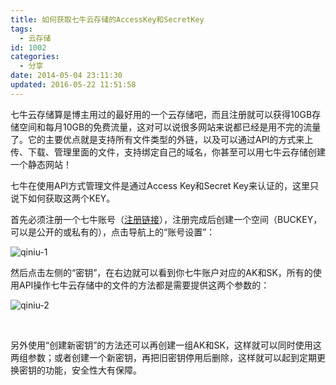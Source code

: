 ```yaml
---
title: 如何获取七牛云存储的AccessKey和SecretKey
tags:
  - 云存储
id: 1002
categories:
  - 分享
date: 2014-05-04 23:11:30
updated: 2016-05-22 11:51:58
---
```


七牛云存储算是博主用过的最好用的一个云存储吧，而且注册就可以获得10GB存储空间和每月10GB的免费流量，这对可以说很多网站来说都已经是用不完的流量了。它的主要优点就是支持所有文件类型的外链，以及可以通过API的方式来上传、下载、管理里面的文件，支持绑定自己的域名，你甚至可以用七牛云存储创建一个静态网站！

七牛在使用API方式管理文件是通过Access Key和Secret Key来认证的，这里只说下如何获取这两个KEY。

首先必须注册一个七牛账号（[注册链接](https://portal.qiniu.com/signup?code=3lptvmay42o2a)），注册完成后创建一个空间（BUCKEY，可以是公开的或私有的），点击导航上的“账号设置”：

![qiniu-1](https://cdn.icewing.cc/wp-content/uploads/2014/05/qiniu-1.jpg)

然后点击左侧的“密钥”，在右边就可以看到你七牛账户对应的AK和SK，所有的使用API操作七牛云存储中的文件的方法都是需要提供这两个参数的：

![qiniu-2](https://cdn.icewing.cc/wp-content/uploads/2014/05/qiniu-2.jpg)

&nbsp;

另外使用“创建新密钥”的方法还可以再创建一组AK和SK，这样就可以同时使用这两组参数；或者创建一个新密钥，再把旧密钥停用后删除，这样就可以起到定期更换密钥的功能，安全性大有保障。
